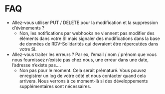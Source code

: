 # FAQ



* Allez-vous utiliser PUT / DELETE pour la modification et la suppression d’évènements ?
  * Non, les notifications par webhooks ne viennent pas modifier des éléments dans votre SI mais signaler des modifications dans la base de données de RDV-Solidarités qui devraient être répercutées dans votre SI.
* Allez-vous traiter les erreurs ? Par ex, l’email / nom / prénom que vous nous fournissez n’existe pas chez nous, une erreur dans une date, l’adresse n’existe pas….
  * Non pas pour le moment. Cela serait prématuré. Vous pouvez enregistrer un log de votre côté et nous contacter quand cela arrivera. Nous verrons à ce moment-là si des développements supplémentaires sont nécessaires.

